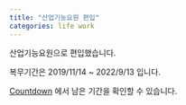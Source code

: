 ```yaml
---
title: "산업기능요원 편입"
categories: life work
---
```


산업기능요원으로 편입했습니다.

복무기간은 2019/11/14 ~ 2022/9/13 입니다.

[Countdown](https://zxcvber.com/count) 에서 남은 기간을 확인할 수 있습니다.